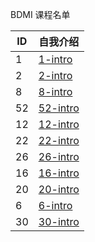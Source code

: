 BDMI 课程名单

| ID   | 自我介绍 |
| ---- | -------- |
|   1   |    [1-intro](1.md)      |
|   2    |    [2-intro](2.md)                      |
|   8    |    [8-intro](8.md)           |
|   52    |    [52-intro](52.md)           |
|   12    |    [12-intro](12.md)           |
|   22    |    [22-intro](22.md)                      |
|   26   |    [26-intro](26.md)                      |
|   16   |    [16-intro](16.md)      |
|   20   |    [20-intro](20.md)         |
|   6   |    [6-intro](6.md)         |
|   30   |    [30-intro](30.md)         |
